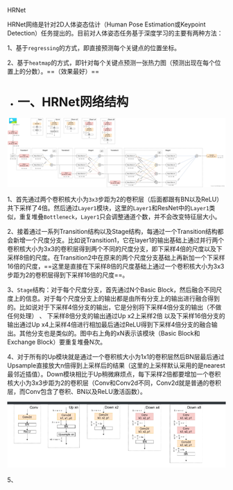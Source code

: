 HRNet

HRNet网络是针对2D人体姿态估计（Human Pose Estimation或Keypoint Detection）任务提出的。目前对人体姿态任务基于深度学习的主要有两种方法：

1、基于`regressing`的方式，即直接预测每个关键点的位置坐标。

2、基于`heatmap`的方式，即针对每个关键点预测一张热力图（预测出现在每个位置上的分数）。==（效果最好）==

- # 一、HRNet网络结构

![img](https://raw.githubusercontent.com/hy515096690/paper-notes/main/img/202211231600921.png)

1、首先通过两个卷积核大小为`3x3`步距为2的卷积层（后面都跟有BN以及ReLU）共下采样了4倍。然后通过`Layer1`模块，这里的`Layer1`和ResNet中的`Layer1`类似，重复堆叠`Bottleneck`，`Layer1`只会调整通道个数，并不会改变特征层大小。

2、接着通过一系列Transition结构以及Stage结构，每通过一个Transition结构都会新增一个尺度分支。比如说Transition1，它在layer1的输出基础上通过并行两个卷积核大小为3x3的卷积层得到两个不同的尺度分支，即下采样4倍的尺度以及下采样8倍的尺度。在Transition2中在原来的两个尺度分支基础上再新加一个下采样16倍的尺度，==这里是直接在下采样8倍的尺度基础上通过一个卷积核大小为3x3步距为2的卷积层得到下采样16倍的尺度==。

3、`Stage`结构：对于每个尺度分支，首先通过N个Basic Block，然后融合不同尺度上的信息。对于每个尺度分支上的输出都是由所有分支上的输出进行融合得到的。比如说对于下采样4倍分支的输出，它是分别将下采样4倍分支的输出（不做任何处理） 、 下采样8倍分支的输出通过Up x2上采样2倍 以及下采样16倍分支的输出通过Up x4上采样4倍进行相加最后通过ReLU得到下采样4倍分支的融合输出。其他分支也是类似的。图中右上角的xN表示该模块（Basic Block和Exchange Block）要重复堆叠N次。

4、对于所有的Up模块就是通过一个卷积核大小为1x1的卷积层然后BN层最后通过Upsample直接放大n倍得到上采样后的结果（这里的上采样默认采用的是nearest最邻近插值）。Down模块相比于Up稍微麻烦点，每下采样2倍都要增加一个卷积核大小为3x3步距为2的卷积层（Conv和Conv2d不同，Conv2d就是普通的卷积层，而Conv包含了卷积、BN以及ReLU激活函数）。

![image-20221123182526094](https://raw.githubusercontent.com/hy515096690/paper-notes/main/img/202211231825156.png)

5、